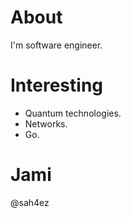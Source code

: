# About

I'm software engineer.

# Interesting

- Quantum technologies.
- Networks.
- Go.

# Jami

@sah4ez
